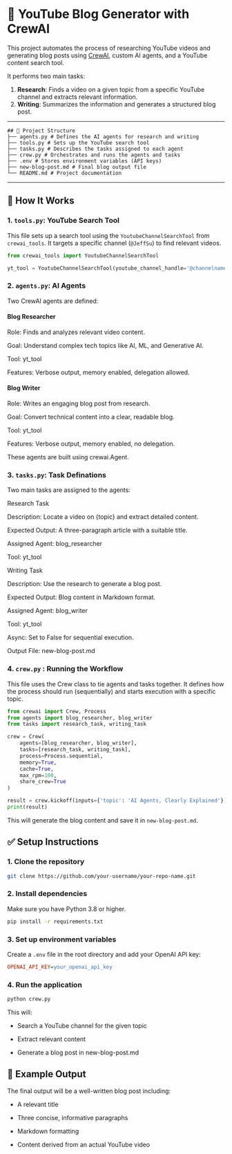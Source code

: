 # 🧠 YouTube Blog Generator with CrewAI

This project automates the process of researching YouTube videos and generating blog posts using [CrewAI](https://github.com/joaomdmoura/crewAI), custom AI agents, and a YouTube content search tool.

It performs two main tasks:
1. **Research**: Finds a video on a given topic from a specific YouTube channel and extracts relevant information.
2. **Writing**: Summarizes the information and generates a structured blog post.

---
```text
## 📁 Project Structure
├── agents.py # Defines the AI agents for research and writing
├── tools.py # Sets up the YouTube search tool
├── tasks.py # Describes the tasks assigned to each agent
├── crew.py # Orchestrates and runs the agents and tasks
├── .env # Stores environment variables (API keys)
├── new-blog-post.md # Final blog output file
└── README.md # Project documentation
```
---

## 🔧 How It Works

### 1. `tools.py`: YouTube Search Tool

This file sets up a search tool using the `YoutubeChannelSearchTool` from `crewai_tools`. It targets a specific channel (`@JeffSu`) to find relevant videos.

```python
from crewai_tools import YoutubeChannelSearchTool

yt_tool = YoutubeChannelSearchTool(youtube_channel_handle='@channelname')
```
### 2. `agents.py`: AI Agents
Two CrewAI agents are defined:

#### Blog Researcher

Role: Finds and analyzes relevant video content.

Goal: Understand complex tech topics like AI, ML, and Generative AI.

Tool: yt_tool

Features: Verbose output, memory enabled, delegation allowed.

#### Blog Writer

Role: Writes an engaging blog post from research.

Goal: Convert technical content into a clear, readable blog.

Tool: yt_tool

Features: Verbose output, memory enabled, no delegation.

These agents are built using crewai.Agent.

### 3. `tasks.py`: Task Definations
Two main tasks are assigned to the agents:

Research Task

Description: Locate a video on {topic} and extract detailed content.

Expected Output: A three-paragraph article with a suitable title.

Assigned Agent: blog_researcher

Tool: yt_tool

Writing Task

Description: Use the research to generate a blog post.

Expected Output: Blog content in Markdown format.

Assigned Agent: blog_writer

Tool: yt_tool

Async: Set to False for sequential execution.

Output File: new-blog-post.md

### 4. `crew.py` : Running the Workflow
This file uses the Crew class to tie agents and tasks together. It defines how the process should run (sequentially) and starts execution with a specific topic.
```python
from crewai import Crew, Process
from agents import blog_researcher, blog_writer
from tasks import research_task, writing_task

crew = Crew(
    agents=[blog_researcher, blog_writer],
    tasks=[research_task, writing_task],
    process=Process.sequential,
    memory=True,
    cache=True,
    max_rpm=100,
    share_crew=True
)

result = crew.kickoff(inputs={'topic': 'AI Agents, Clearly Explained'})
print(result)
```
This will generate the blog content and save it in `new-blog-post.md`.

## ✅ Setup Instructions

### 1. Clone the repository

```bash
git clone https://github.com/your-username/your-repo-name.git
```
### 2. Install dependencies

Make sure you have Python 3.8 or higher.
```bash
pip install -r requirements.txt
```
### 3. Set up environment variables
Create a `.env` file in the root directory and add your OpenAI API key:
```ini
OPENAI_API_KEY=your_openai_api_key
```
### 4. Run the application
``` bash
python crew.py
```
This will:
- Search a YouTube channel for the given topic

- Extract relevant content

- Generate a blog post in new-blog-post.md

## 📝 Example Output
The final output will be a well-written blog post including:

- A relevant title

- Three concise, informative paragraphs

- Markdown formatting

- Content derived from an actual YouTube video


